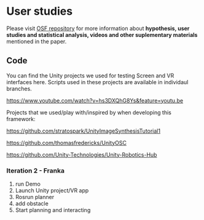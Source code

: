 # User studies

Please visit [OSF repository](https://osf.io/c8wap/?view_only=e1c799b564b043d0aeaac289513ebff0) for more information about **hypothesis, user studies and statistical analysis, videos and other suplementary materials** mentioned in the paper.

## Code 
You can find the Unity projects we used for testing Screen and VR interfaces here. Scripts used in these projects are available in individaul branches. 


https://www.youtube.com/watch?v=hs3DXQhG8Ys&feature=youtu.be

Projects that we used/play with/inspired by when developing this framework:

https://github.com/stratospark/UnityImageSynthesisTutorial1


https://github.com/thomasfredericks/UnityOSC


https://github.com/Unity-Technologies/Unity-Robotics-Hub


### Iteration 2 - Franka

1. run Demo
2. Launch Unity project/VR app
3. Rosrun planner
4. add obstacle
5. Start planning and interacting 

